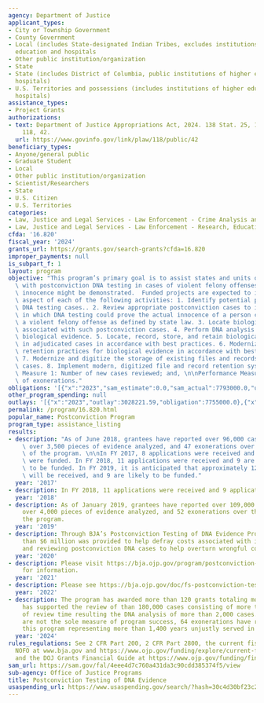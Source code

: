 ```yaml
---
agency: Department of Justice
applicant_types:
- City or Township Government
- County Government
- Local (includes State-designated Indian Tribes, excludes institutions of higher
  education and hospitals
- Other public institution/organization
- State
- State (includes District of Columbia, public institutions of higher education and
  hospitals)
- U.S. Territories and possessions (includes institutions of higher education and
  hospitals)
assistance_types:
- Project Grants
authorizations:
- text: Department of Justice Appropriations Act, 2024. 138 Stat. 25, 147. Pub. L.
    118, 42.
  url: https://www.govinfo.gov/link/plaw/118/public/42
beneficiary_types:
- Anyone/general public
- Graduate Student
- Local
- Other public institution/organization
- Scientist/Researchers
- State
- U.S. Citizen
- U.S. Territories
categories:
- Law, Justice and Legal Services - Law Enforcement - Crime Analysis and Data
- Law, Justice and Legal Services - Law Enforcement - Research, Education, Training
cfda: '16.820'
fiscal_year: '2024'
grants_url: https://grants.gov/search-grants?cfda=16.820
improper_payments: null
is_subpart_f: 1
layout: program
objective: "This program’s primary goal is to assist states and units of local government\
  \ with postconviction DNA testing in cases of violent felony offenses where actual\
  \ innocence might be demonstrated.  Funded projects are expected to implement some\
  \ aspect of each of the following activities: 1. Identify potential postconviction\
  \ DNA testing cases.. 2. Review appropriate postconviction cases to identify those\
  \ in which DNA testing could prove the actual innocence of a person convicted of\
  \ a violent felony offense as defined by state law. 3. Locate biological evidence\
  \ associated with such postconviction cases. 4. Perform DNA analysis of appropriate\
  \ biological evidence. 5. Locate, record, store, and retain biological evidence\
  \ in adjudicated cases in accordance with best practices. 6. Modernize evidence\
  \ retention practices for biological evidence in accordance with best practices.\
  \ 7. Modernize and digitize the storage of existing files and records in adjudicated\
  \ cases. 8. Implement modern, digitized file and record retention systems.\n\nPerformance\
  \ Measure 1: Number of new cases reviewed; and, \n\nPerformance Measure 2: Number\
  \ of exonerations."
obligations: '[{"x":"2023","sam_estimate":0.0,"sam_actual":7793000.0,"usa_spending_actual":7639558.93},{"x":"2024","sam_estimate":0.0,"sam_actual":17608733.0,"usa_spending_actual":17085452.98},{"x":"2025","sam_estimate":0.0,"sam_actual":5000000.0,"usa_spending_actual":-474193.23}]'
other_program_spending: null
outlays: '[{"x":"2023","outlay":3028221.59,"obligation":7755000.0},{"x":"2024","outlay":184697.75,"obligation":12713193.0},{"x":"2025","outlay":0.0,"obligation":0.0}]'
permalink: /program/16.820.html
popular_name: Postconviction Program
program_type: assistance_listing
results:
- description: "As of June 2018, grantees have reported over 96,000 cases reviewed,\
    \ over 3,500 pieces of evidence analyzed, and 47 exonerations over the history\
    \ of the program. \n\nIn FY 2017, 8 applications were received and 6 applications\
    \ were funded. In FY 2018, 11 applications were received and 9 are anticipated\
    \ to be funded. In FY 2019, it is anticipated that approximately 12 applications\
    \ will be received, and 9 are likely to be funded."
  year: '2017'
- description: In FY 2018, 11 applications were received and 9 applications were funded.
  year: '2018'
- description: As of January 2019, grantees have reported over 109,000 cases reviewed,
    over 4,000 pieces of evidence analyzed, and 52 exonerations over the history of
    the program.
  year: '2019'
- description: Through BJA’s Postconviction Testing of DNA Evidence Program, more
    than $6 million was provided to help defray costs associated with identifying
    and reviewing postconviction DNA cases to help overturn wrongful convictions.
  year: '2020'
- description: Please visit https://bja.ojp.gov/program/postconviction-testing-dna-evidence/overview
    for information.
  year: '2021'
- description: Please see https://bja.ojp.gov/doc/fs-postconviction-testing-of-dna-evidence.pdf
  year: '2022'
- description: The program has awarded more than 120 grants totaling more than $87,000,000.  This
    has supported the review of than 180,000 cases consisting of more than 700,000
    of review time resulting the DNA analysis of more than 2,000 cases.  Though exonerations
    are not the sole measure of program success, 64 exonerations have resulted from
    this program representing more than 1,400 years unjustly served in prison.
  year: '2024'
rules_regulations: See 2 CFR Part 200, 2 CFR Part 2800, the current fiscal year’s
  NOFO at www.bja.gov and https://www.ojp.gov/funding/explore/current-funding-opportunities,
  and the DOJ Grants Financial Guide at https://www.ojp.gov/funding/financialguidedoj/overview.
sam_url: https://sam.gov/fal/4eee4d7c760a431da3c90cdd385374f5/view
sub-agency: Office of Justice Programs
title: Postconviction Testing of DNA Evidence
usaspending_url: https://www.usaspending.gov/search/?hash=30c4d30bf23c2b67bea0877cbb842277
---
```

